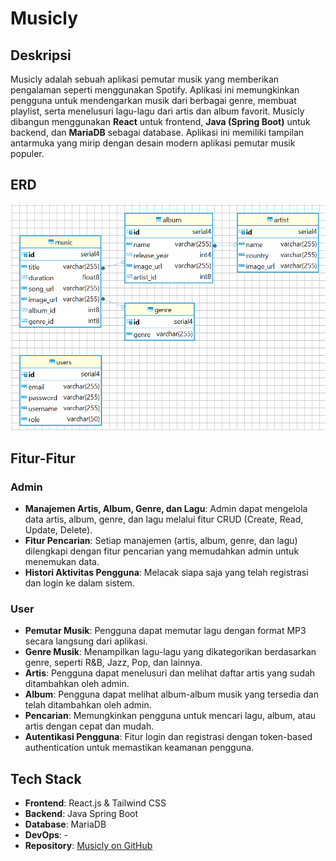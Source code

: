# Musicly

## Deskripsi
Musicly adalah sebuah aplikasi pemutar musik yang memberikan pengalaman seperti menggunakan Spotify. Aplikasi ini memungkinkan pengguna untuk mendengarkan musik dari berbagai genre, membuat playlist, serta menelusuri lagu-lagu dari artis dan album favorit. Musicly dibangun menggunakan **React** untuk frontend, **Java (Spring Boot)** untuk backend, dan **MariaDB** sebagai database. Aplikasi ini memiliki tampilan antarmuka yang mirip dengan desain modern aplikasi pemutar musik populer.

## ERD

![ERD](./public/ERD.png)

## Fitur-Fitur

### Admin
- **Manajemen Artis, Album, Genre, dan Lagu**: Admin dapat mengelola data artis, album, genre, dan lagu melalui fitur CRUD (Create, Read, Update, Delete).
- **Fitur Pencarian**: Setiap manajemen (artis, album, genre, dan lagu) dilengkapi dengan fitur pencarian yang memudahkan admin untuk menemukan data.
- **Histori Aktivitas Pengguna**: Melacak siapa saja yang telah registrasi dan login ke dalam sistem.

### User
- **Pemutar Musik**: Pengguna dapat memutar lagu dengan format MP3 secara langsung dari aplikasi.
- **Genre Musik**: Menampilkan lagu-lagu yang dikategorikan berdasarkan genre, seperti R&B, Jazz, Pop, dan lainnya.
- **Artis**: Pengguna dapat menelusuri dan melihat daftar artis yang sudah ditambahkan oleh admin.
- **Album**: Pengguna dapat melihat album-album musik yang tersedia dan telah ditambahkan oleh admin.
- **Pencarian**: Memungkinkan pengguna untuk mencari lagu, album, atau artis dengan cepat dan mudah.
- **Autentikasi Pengguna**: Fitur login dan registrasi dengan token-based authentication untuk memastikan keamanan pengguna.

## Tech Stack
- **Frontend**: React.js & Tailwind CSS
- **Backend**: Java Spring Boot
- **Database**: MariaDB
- **DevOps**: -
- **Repository**: [Musicly on GitHub](https://github.com/sitifitriyani/Musicly)
